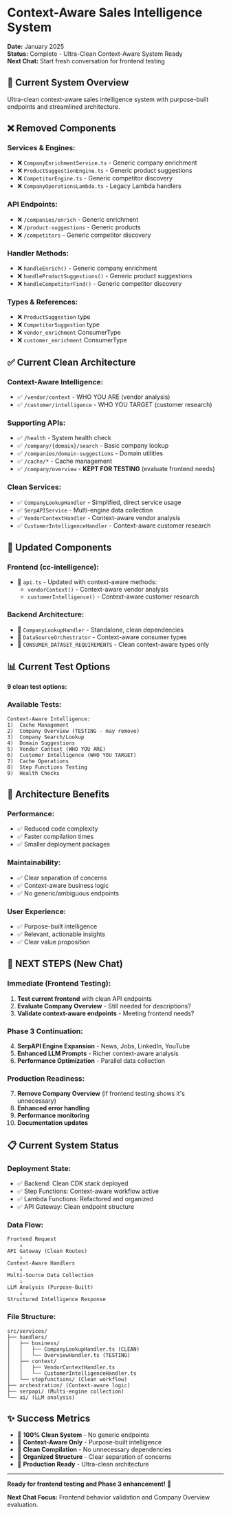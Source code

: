 # Context-Aware Sales Intelligence System

**Date:** January 2025  
**Status:** Complete - Ultra-Clean Context-Aware System Ready  
**Next Chat:** Start fresh conversation for frontend testing

## 🎯 **Current System Overview**

Ultra-clean context-aware sales intelligence system with purpose-built endpoints and streamlined architecture.

## ❌ **Removed Components**

### **Services & Engines:**
- ❌ `CompanyEnrichmentService.ts` - Generic company enrichment
- ❌ `ProductSuggestionEngine.ts` - Generic product suggestions  
- ❌ `CompetitorEngine.ts` - Generic competitor discovery
- ❌ `CompanyOperationsLambda.ts` - Legacy Lambda handlers

### **API Endpoints:**
- ❌ `/companies/enrich` - Generic enrichment
- ❌ `/product-suggestions` - Generic products
- ❌ `/competitors` - Generic competitor discovery

### **Handler Methods:**
- ❌ `handleEnrich()` - Generic company enrichment
- ❌ `handleProductSuggestions()` - Generic product suggestions
- ❌ `handleCompetitorFind()` - Generic competitor discovery

### **Types & References:**
- ❌ `ProductSuggestion` type
- ❌ `CompetitorSuggestion` type
- ❌ `vendor_enrichment` ConsumerType
- ❌ `customer_enrichment` ConsumerType

## ✅ **Current Clean Architecture**

### **Context-Aware Intelligence:**
- ✅ `/vendor/context` - WHO YOU ARE (vendor analysis)
- ✅ `/customer/intelligence` - WHO YOU TARGET (customer research)

### **Supporting APIs:**
- ✅ `/health` - System health check
- ✅ `/company/{domain}/search` - Basic company lookup
- ✅ `/companies/domain-suggestions` - Domain utilities
- ✅ `/cache/*` - Cache management
- ✅ `/company/overview` - **KEPT FOR TESTING** (evaluate frontend needs)

### **Clean Services:**
- ✅ `CompanyLookupHandler` - Simplified, direct service usage
- ✅ `SerpAPIService` - Multi-engine data collection
- ✅ `VendorContextHandler` - Context-aware vendor analysis
- ✅ `CustomerIntelligenceHandler` - Context-aware customer research

## 🔄 **Updated Components**

### **Frontend (cc-intelligence):**
- 🔄 `api.ts` - Updated with context-aware methods:
  - `vendorContext()` - Context-aware vendor analysis
  - `customerIntelligence()` - Context-aware customer research

### **Backend Architecture:**
- 🔄 `CompanyLookupHandler` - Standalone, clean dependencies
- 🔄 `DataSourceOrchestrator` - Context-aware consumer types
- 🔄 `CONSUMER_DATASET_REQUIREMENTS` - Clean context-aware types only

## 📊 **Current Test Options**

**9 clean test options:**

### **Available Tests:**
```
Context-Aware Intelligence:
1)  Cache Management
2)  Company Overview (TESTING - may remove)
3)  Company Search/Lookup
4)  Domain Suggestions  
5)  Vendor Context (WHO YOU ARE)
6)  Customer Intelligence (WHO YOU TARGET)
7)  Cache Operations
8)  Step Functions Testing
9)  Health Checks
```

## 🎯 **Architecture Benefits**

### **Performance:**
- ✅ Reduced code complexity
- ✅ Faster compilation times
- ✅ Smaller deployment packages

### **Maintainability:**
- ✅ Clear separation of concerns
- ✅ Context-aware business logic
- ✅ No generic/ambiguous endpoints

### **User Experience:**
- ✅ Purpose-built intelligence
- ✅ Relevant, actionable insights
- ✅ Clear value proposition

## 🚀 **NEXT STEPS (New Chat)**

### **Immediate (Frontend Testing):**
1. **Test current frontend** with clean API endpoints
2. **Evaluate Company Overview** - Still needed for descriptions?
3. **Validate context-aware endpoints** - Meeting frontend needs?

### **Phase 3 Continuation:**
4. **SerpAPI Engine Expansion** - News, Jobs, LinkedIn, YouTube
5. **Enhanced LLM Prompts** - Richer context-aware analysis
6. **Performance Optimization** - Parallel data collection

### **Production Readiness:**
7. **Remove Company Overview** (if frontend testing shows it's unnecessary)
8. **Enhanced error handling**
9. **Performance monitoring**
10. **Documentation updates**

## 📋 **Current System Status**

### **Deployment State:**
- ✅ Backend: Clean CDK stack deployed
- ✅ Step Functions: Context-aware workflow active
- ✅ Lambda Functions: Refactored and organized
- ✅ API Gateway: Clean endpoint structure

### **Data Flow:**
```
Frontend Request
    ↓
API Gateway (Clean Routes)
    ↓
Context-Aware Handlers
    ↓
Multi-Source Data Collection
    ↓
LLM Analysis (Purpose-Built)
    ↓
Structured Intelligence Response
```

### **File Structure:**
```
src/services/
├── handlers/
│   ├── business/
│   │   ├── CompanyLookupHandler.ts (CLEAN)
│   │   └── OverviewHandler.ts (TESTING)
│   ├── context/
│   │   ├── VendorContextHandler.ts
│   │   └── CustomerIntelligenceHandler.ts
│   └── stepfunctions/ (Clean workflow)
├── orchestration/ (Context-aware logic)
├── serpapi/ (Multi-engine collection)
└── ai/ (LLM analysis)
```

## ✨ **Success Metrics**

- 🎯 **100% Clean System** - No generic endpoints
- 🎯 **Context-Aware Only** - Purpose-built intelligence
- 🎯 **Clean Compilation** - No unnecessary dependencies
- 🎯 **Organized Structure** - Clear separation of concerns
- 🎯 **Production Ready** - Ultra-clean architecture

---

**Ready for frontend testing and Phase 3 enhancement!** 🚀

**Next Chat Focus:** Frontend behavior validation and Company Overview evaluation. 